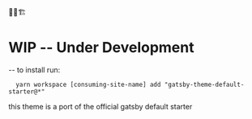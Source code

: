 🚨🚧🏗

# WIP -- Under Development

-- to install run:

```shell
  yarn workspace [consuming-site-name] add "gatsby-theme-default-starter@*"
```

this theme is a port of the official gatsby default starter
